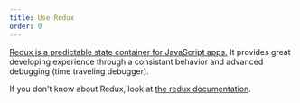 ```yaml
---
title: Use Redux
order: 0
---
```


[Redux is a predictable state container for JavaScript apps.](https://redux.js.org/)
It provides great developing experience through a consistant behavior and advanced debugging (time traveling debugger).

If you don't know about Redux, look at [the redux documentation](https://redux.js.org/).

